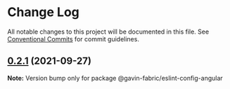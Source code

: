 # Change Log

All notable changes to this project will be documented in this file.
See [Conventional Commits](https://conventionalcommits.org) for commit guidelines.

## [0.2.1](https://github.com/G-G-boy/fabric/compare/@gavin-fabric/eslint-config-angular@0.2.0...@gavin-fabric/eslint-config-angular@0.2.1) (2021-09-27)

**Note:** Version bump only for package @gavin-fabric/eslint-config-angular
